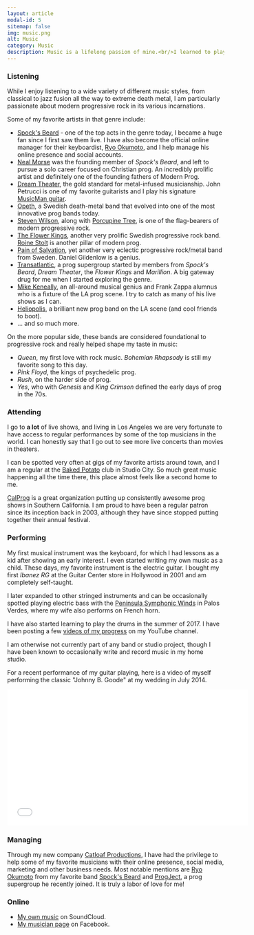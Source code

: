 ```yaml
---
layout: article
modal-id: 5
sitemap: false
img: music.png
alt: Music
category: Music
description: Music is a lifelong passion of mine.<br/>I learned to play keyboards as a kid, then later taught myself guitar, bass and drums.
---
```


### Listening

While I enjoy listening to a wide variety of different music styles, from classical to jazz fusion all the way to extreme death metal, I am particularly passionate about modern progressive rock in its various incarnations.

Some of my favorite artists in that genre include:

* [Spock's Beard](https://www.spocksbeard.com/) - one of the top acts in the genre today, I became a huge fan since I first saw them live. I have also become the official online manager for their keyboardist, [Ryo Okumoto](https://www.ryookumoto.com), and I help manage his online presence and social accounts.
* [Neal Morse](https://www.nealmorse.com/) was the founding member of *Spock's Beard*, and left to pursue a solo career focused on Christian prog. An incredibly prolific artist and definitely one of the founding fathers of Modern Prog.
* [Dream Theater](https://www.dreamtheater.net), the gold standard for metal-infused musicianship. John Petrucci is one of my favorite guitarists and I play his signature [MusicMan guitar](http://www.music-man.com/instruments/guitars/john-petrucci.html).
* [Opeth](https://www.opeth.com), a Swedish death-metal band that evolved into one of the most innovative prog bands today.
* [Steven Wilson](https://www.stevenwilson.com), along with [Porcupine Tree](https://porcupinetree.com/), is one of the flag-bearers of modern progressive rock.
* [The Flower Kings](https://www.flowerkings.se), another very prolific Swedish progressive rock band. [Roine Stolt](https://en.wikipedia.org/wiki/Roine_Stolt) is another pillar of modern prog.
* [Pain of Salvation](https://painofsalvation.com), yet another very eclectic progressive rock/metal band from Sweden. Daniel Gildenlow is a genius.
* [Transatlantic](https://www.transatlanticweb.com), a prog supergroup started by members from *Spock's Beard*, *Dream Theater*, the *Flower Kings* and *Marillion*. A big gateway drug for me when I started exploring the genre.
* [Mike Keneally](https://www.keneally.com/), an all-around musical genius and Frank Zappa alumnus who is a fixture of the LA prog scene. I try to catch as many of his live shows as I can.
* [Heliopolis](https://www.facebook.com/HeliopolisLAProg), a brilliant new prog band on the LA scene (and cool friends to boot).
* ... and so much more.

On the more popular side, these bands are considered foundational to progressive rock and really helped shape my taste in music:

* *Queen*, my first love with rock music. *Bohemian Rhapsody* is still my favorite song to this day.
* *Pink Floyd*, the kings of psychedelic prog.
* *Rush*, on the harder side of prog.
* *Yes*, who with *Genesis* and *King Crimson* defined the early days of prog in the 70s.


### Attending

I go to **a lot** of live shows, and living in Los Angeles we are very fortunate to have access to regular performances by some of the top musicians in the world. I can honestly say that I go out to see more live concerts than movies in theaters.

I can be spotted very often at gigs of my favorite artists around town, and I am a regular at the [Baked Potato](http://www.thebakedpotato.com/) club in Studio City. So much great music happening all the time there, this place almost feels like a second home to me.

[CalProg](http://www.calprog.com/) is a great organization putting up consistently awesome prog shows in Southern California. I am proud to have been a regular patron since its inception back in 2003, although they have since stopped putting together their annual festival.

### Performing

My first musical instrument was the keyboard, for which I had lessons as a kid after showing an early interest. I even started writing my own music as a child.
These days, my favorite instrument is the electric guitar. I bought my first *Ibanez RG* at the Guitar Center store in Hollywood in 2001 and am completely self-taught. 

I later expanded to other stringed instruments and can be occasionally spotted playing electric bass with the [Peninsula Symphonic Winds](https://www.facebook.com/peninsulawinds) in Palos Verdes, where my wife also performs on French horn.

I have also started learning to play the drums in the summer of 2017. I have been posting a few [videos of my progress](https://www.youtube.com/watch?v=wNol9N3PeBA&list=PLiVitMbI4-yAncHiApWppgRNkgveXne3b) on my YouTube channel.

I am otherwise not currently part of any band or studio project, though I have been known to occasionally write and record music in my home studio.

For a recent performance of my guitar playing, here is a video of myself performing the classic "Johnny B. Goode" at my wedding in July 2014.

<div class="video-container">
  <iframe width="560" height="315" src="//www.youtube.com/embed/SZGYcIKJ55k" frameborder="0" allowfullscreen></iframe>
</div>

### Managing

Through my new company [Catloaf Productions](https://catloafprod.com/), I have had the privilege to help some of my favorite musicians with their online presence, social media, marketing and other business needs. Most notable mentions are [Ryo Okumoto](https://www.ryookumoto.com) from my favorite band [Spock's Beard](https://www.spocksbeard.com/) and [ProgJect](https://www.progject.com/), a prog supergroup he recently joined. It is truly a labor of love for me!

### Online

* [My own music](https://soundcloud.com/stephanepeter) on SoundCloud.
* [My musician page](https://facebook.com/StephanePeterMusic) on Facebook.
